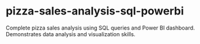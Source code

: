 # pizza-sales-analysis-sql-powerbi
Complete pizza sales analysis using SQL queries and Power BI dashboard. Demonstrates data analysis and visualization skills.

